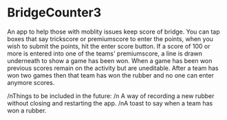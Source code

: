 # BridgeCounter3
An app to help those with moblity issues keep score of bridge.
You can tap boxes that say trickscore or premiumscore to enter the points, 
when you wish to submit the points, hit the enter score button.
If a score of 100 or more is entered into one of the teams' premiumscore, a line is drawn 
underneath to show a game has been won.
When a game has been won previous scores remain on the activity but are uneditable.
After a team has won two games then that team has won the rubber and no one can enter anymore scores.


/nThings to be included in the future:
/n A way of recording a new rubber without closing and restarting the app.
/nA toast to say when a team has won a rubber.
